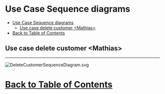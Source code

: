 
# Use Case Sequence diagrams

<!-- TOC -->
* [Use Case Sequence diagrams](#use-case-sequence-diagrams)
  * [Use case delete customer <Mathias\>](#use-case-delete-customer-mathias)
* [Back to Table of Contents](#back-to-table-of-contents)
<!-- TOC -->


## Use case delete customer <Mathias\>

---
![DeleteCustomerSequenceDiagram.svg](use_cases_images/delete_customer/DeleteCustomerSequenceDiagram.svg)

# [Back to Table of Contents](../TableOfContents.md)

